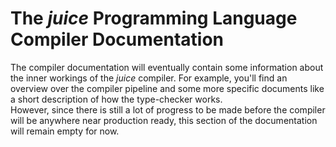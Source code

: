 # The *juice* Programming Language Compiler Documentation

The compiler documentation will eventually contain some information about the inner workings of the *juice* compiler. For example, you'll find an overview over the compiler pipeline and some more specific documents like a short description of how the type-checker works.  
However, since there is still a lot of progress to be made before the compiler will be anywhere near production ready, this section of the documentation will remain empty for now.
